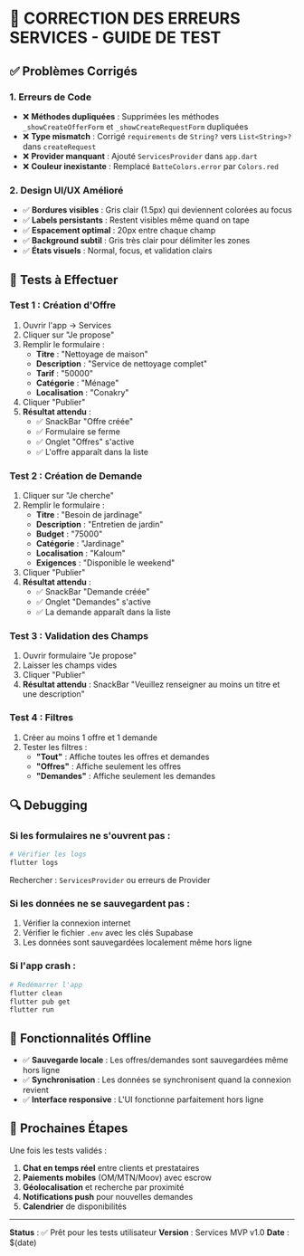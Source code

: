 # 🔧 CORRECTION DES ERREURS SERVICES - GUIDE DE TEST

## ✅ **Problèmes Corrigés**

### 1. **Erreurs de Code**
- ❌ **Méthodes dupliquées** : Supprimées les méthodes `_showCreateOfferForm` et `_showCreateRequestForm` dupliquées
- ❌ **Type mismatch** : Corrigé `requirements` de `String?` vers `List<String>?` dans `createRequest`
- ❌ **Provider manquant** : Ajouté `ServicesProvider` dans `app.dart`
- ❌ **Couleur inexistante** : Remplacé `BatteColors.error` par `Colors.red`

### 2. **Design UI/UX Amélioré**
- ✅ **Bordures visibles** : Gris clair (1.5px) qui deviennent colorées au focus
- ✅ **Labels persistants** : Restent visibles même quand on tape
- ✅ **Espacement optimal** : 20px entre chaque champ
- ✅ **Background subtil** : Gris très clair pour délimiter les zones
- ✅ **États visuels** : Normal, focus, et validation clairs

## 🧪 **Tests à Effectuer**

### **Test 1 : Création d'Offre**
1. Ouvrir l'app → Services
2. Cliquer sur "Je propose"
3. Remplir le formulaire :
   - **Titre** : "Nettoyage de maison"
   - **Description** : "Service de nettoyage complet"
   - **Tarif** : "50000"
   - **Catégorie** : "Ménage"
   - **Localisation** : "Conakry"
4. Cliquer "Publier"
5. **Résultat attendu** : 
   - ✅ SnackBar "Offre créée"
   - ✅ Formulaire se ferme
   - ✅ Onglet "Offres" s'active
   - ✅ L'offre apparaît dans la liste

### **Test 2 : Création de Demande**
1. Cliquer sur "Je cherche"
2. Remplir le formulaire :
   - **Titre** : "Besoin de jardinage"
   - **Description** : "Entretien de jardin"
   - **Budget** : "75000"
   - **Catégorie** : "Jardinage"
   - **Localisation** : "Kaloum"
   - **Exigences** : "Disponible le weekend"
3. Cliquer "Publier"
4. **Résultat attendu** :
   - ✅ SnackBar "Demande créée"
   - ✅ Onglet "Demandes" s'active
   - ✅ La demande apparaît dans la liste

### **Test 3 : Validation des Champs**
1. Ouvrir formulaire "Je propose"
2. Laisser les champs vides
3. Cliquer "Publier"
4. **Résultat attendu** : SnackBar "Veuillez renseigner au moins un titre et une description"

### **Test 4 : Filtres**
1. Créer au moins 1 offre et 1 demande
2. Tester les filtres :
   - **"Tout"** : Affiche toutes les offres et demandes
   - **"Offres"** : Affiche seulement les offres
   - **"Demandes"** : Affiche seulement les demandes

## 🔍 **Debugging**

### **Si les formulaires ne s'ouvrent pas :**
```bash
# Vérifier les logs
flutter logs
```
Rechercher : `ServicesProvider` ou erreurs de Provider

### **Si les données ne se sauvegardent pas :**
1. Vérifier la connexion internet
2. Vérifier le fichier `.env` avec les clés Supabase
3. Les données sont sauvegardées localement même hors ligne

### **Si l'app crash :**
```bash
# Redémarrer l'app
flutter clean
flutter pub get
flutter run
```

## 📱 **Fonctionnalités Offline**

- ✅ **Sauvegarde locale** : Les offres/demandes sont sauvegardées même hors ligne
- ✅ **Synchronisation** : Les données se synchronisent quand la connexion revient
- ✅ **Interface responsive** : L'UI fonctionne parfaitement hors ligne

## 🎯 **Prochaines Étapes**

Une fois les tests validés :
1. **Chat en temps réel** entre clients et prestataires
2. **Paiements mobiles** (OM/MTN/Moov) avec escrow
3. **Géolocalisation** et recherche par proximité
4. **Notifications push** pour nouvelles demandes
5. **Calendrier** de disponibilités

---

**Status** : ✅ Prêt pour les tests utilisateur
**Version** : Services MVP v1.0
**Date** : $(date)
